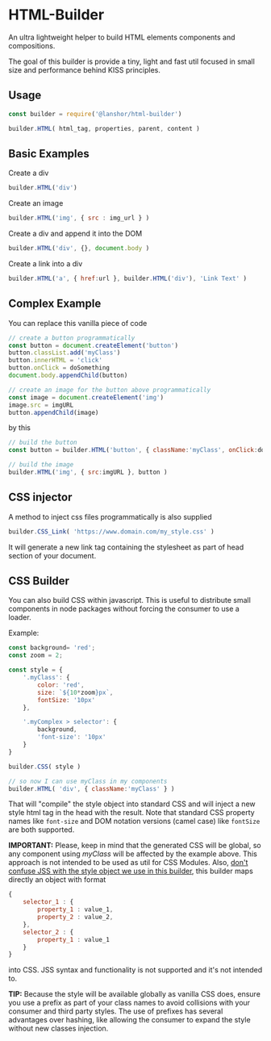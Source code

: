 # HTML-Builder

An ultra lightweight helper to build HTML elements components and compositions.

The goal of this builder is provide a tiny, light and fast util focused in small size and performance behind KISS principles.

## Usage
```javascript
const builder = require('@lanshor/html-builder')

builder.HTML( html_tag, properties, parent, content )
```

## Basic Examples

Create a div
```javascript
builder.HTML('div')
```

Create an image
```javascript
builder.HTML('img', { src : img_url } )
```

Create a div and append it into the DOM
```javascript
builder.HTML('div', {}, document.body )
```

Create a link into a div

```javascript
builder.HTML('a', { href:url }, builder.HTML('div'), 'Link Text' )
```

## Complex Example

You can replace this vanilla piece of code

```javascript
// create a button programmatically
const button = document.createElement('button')
button.classList.add('myClass')
button.innerHTML = 'click'
button.onClick = doSomething
document.body.appendChild(button)

// create an image for the button above programmatically
const image = document.createElement('img')
image.src = imgURL
button.appendChild(image)
```

by this

```javascript
// build the button
const button = builder.HTML('button', { className:'myClass', onClick:doSomething }, document.body, 'click')

// build the image
builder.HTML('img', { src:imgURL }, button )
```

## CSS injector

A method to inject css files programmatically is also supplied

```javascript
builder.CSS_Link( 'https://www.domain.com/my_style.css' )
```

It will generate a new link tag containing the stylesheet as part of head section of your document.

## CSS Builder

You can also build CSS within javascript. This is useful to distribute small components in node packages without forcing the consumer to use a loader.

Example:

```javascript
const background= 'red';
const zoom = 2;

const style = {
    '.myClass': {
        color: 'red',
        size: `${10*zoom}px`,
        fontSize: '10px'
    },

    '.myComplex > selector': {
        background,
        'font-size': '10px'
    }
}

builder.CSS( style )

// so now I can use myClass in my components
builder.HTML( 'div', { className:'myClass' } )
```

That will "compile" the style object into standard CSS and will inject a new style html tag in the head with the result. Note that standard CSS property names like `font-size` and DOM notation versions (camel case) like `fontSize` are both supported.

**IMPORTANT:** Please, keep in mind that the generated CSS will be global, so any component using _myClass_ will be affected by the example above. This approach is not intended to be used as util for CSS Modules. Also, <ins>don't confuse JSS with the style object we use in this builder</ins>, this builder maps directly an object with format

```javascript
{
    selector_1 : {
        property_1 : value_1,
        property_2 : value_2,
    },
    selector_2 : {
        property_1 : value_1
    }
}
```

into CSS. JSS syntax and functionality is not supported and it's not intended to.

**TIP:** Because the style will be available globally as vanilla CSS does, ensure you use a prefix as part of your class names to avoid collisions with your consumer and third party styles. The use of prefixes has several advantages over hashing, like allowing the consumer to expand the style without new classes injection.